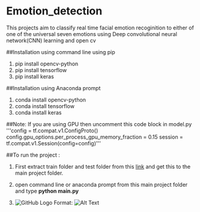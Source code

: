 # Emotion_detection

This projects aim to classify real time facial emotion recoginition to either of one of the universal seven emotions using Deep 
convolutional neural network(CNN) learning and open cv 

##Installation using command line using pip
1. pip install opencv-python
2. pip install tensorflow
3. pip install keras

##Installation using Anaconda prompt
1. conda install opencv-python
2. conda install tensorflow
3. conda install keras

##Note:
If you are using GPU then uncomment this code block in model.py
'''config = tf.compat.v1.ConfigProto()
config.gpu_options.per_process_gpu_memory_fraction = 0.15
session = tf.compat.v1.Session(config=config)'''


##To run the project :
1. First extract train folder and test folder from this [link](https://drive.google.com/file/d/1eS8KOdo97OHTT3BLZG-wl7UT-J2uBp2w/view?usp=sharing) and get this to the main project folder.

2. open command line or anaconda prompt from this main project folder and type **python main.py**

3. ![GitHub Logo](/images/logo.png)
Format: ![Alt Text](url) 






